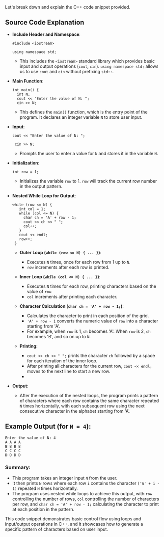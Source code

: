 Let's break down and explain the C++ code snippet provided.

## Source Code Explanation

-  **Include Header and Namespace**:
    
    ```#include <iostream>```
    
   ```using namespace std;``` 
    
    -   This includes the `<iostream>` standard library which provides basic input and output operations (`cout`, `cin`). `using namespace std;` allows us to use `cout` and `cin` without prefixing `std::`.

-  **Main Function**:
    
    ```
    int main() {
      int N;
      cout << "Enter the value of N: ";
      cin >> N;
    ``` 
    
    -   This defines the `main()` function, which is the entry point of the program. It declares an integer variable `N` to store user input.

-  **Input**:
    
     ```cout << "Enter the value of N: ";```
     
     ``` cin >> N;``` 
    
    -   Prompts the user to enter a value for `N` and stores it in the variable `N`.
-  **Initialization**:

     `int row = 1;` 
    
    -   Initializes the variable `row` to 1. `row` will track the current row number in the output pattern.
-  **Nested While Loop for Output**:
    
    
     ```
     while (row <= N) {
        int col = 1;
        while (col <= N) {
          char ch = 'A' + row - 1;
          cout << ch << " ";
          col++;
        }
        cout << endl;
        row++;
      }
      ``` 
    
    -   **Outer Loop (`while (row <= N) { ... }`)**:
        
        -   Executes `N` times, once for each row from 1 up to `N`.
        -   `row` increments after each row is printed.
    -   **Inner Loop (`while (col <= N) { ... }`)**:
        
        -   Executes `N` times for each row, printing characters based on the value of `row`.
        -   `col` increments after printing each character.
    -   **Character Calculation (`char ch = 'A' + row - 1;`)**:
        
        -   Calculates the character to print in each position of the grid.
        -   `'A' + row - 1` converts the numeric value of `row` into a character starting from 'A'.
        -   For example, when `row` is 1, `ch` becomes 'A'. When `row` is 2, `ch` becomes 'B', and so on up to `N`.
    
    -   **Printing**:
        
        -   `cout << ch << " ";` prints the character `ch` followed by a space for each iteration of the inner loop.
        -   After printing all characters for the current row, `cout << endl;` moves to the next line to start a new row.
        - 
- **Output**:
    
    -   After the execution of the nested loops, the program prints a pattern of characters where each row contains the same character repeated `N` times horizontally, with each subsequent row using the next consecutive character in the alphabet starting from 'A'.

## Example Output (for `N = 4`):

```
Enter the value of N: 4
A A A A 
B B B B 
C C C C 
D D D D
``` 

### Summary:

-   This program takes an integer input `N` from the user.
-   It then prints `N` rows where each row `i` contains the character `('A' + i - 1)` repeated `N` times horizontally.
-   The program uses nested while loops to achieve this output, with `row` controlling the number of rows, `col` controlling the number of characters per row, and `char ch = 'A' + row - 1;` calculating the character to print at each position in the pattern.

This code snippet demonstrates basic control flow using loops and input/output operations in C++, and it showcases how to generate a specific pattern of characters based on user input.
